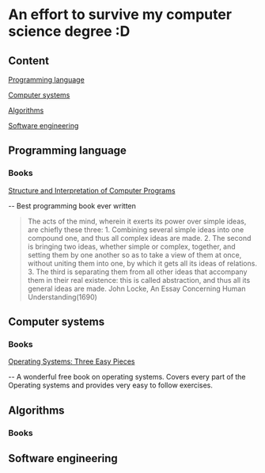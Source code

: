 # An effort to survive my computer science degree :D

## Content

[Programming language](#Programming-language)

[Computer systems](#Computer-systems)

[Algorithms](#Algorithms)

[Software engineering](#Software-engineering)

## Programming language

### Books

[Structure and Interpretation of Computer Programs](https://mitpress.mit.edu/sicp/full-text/book/book.html)

-- Best programming book ever written

> The acts of the mind, wherein it exerts its power over simple ideas, are chiefly these three: 1. Combining several simple ideas into one compound one, and thus all complex ideas are made. 2. The second is bringing two ideas, whether simple or complex, together, and setting them by one another so as to take a view of them at once, without uniting them into one, by which it gets all its ideas of relations. 3. The third is separating them from all other ideas that accompany them in their real existence: this is called abstraction, and thus all its general ideas are made.
> John Locke, An Essay Concerning Human Understanding(1690)

## Computer systems

### Books

[Operating Systems: Three Easy Pieces](http://pages.cs.wisc.edu/~remzi/OSTEP/)

-- A wonderful free book on operating systems. Covers every part of the Operating
systems and provides very easy to follow exercises.

## Algorithms

### Books


## Software engineering
